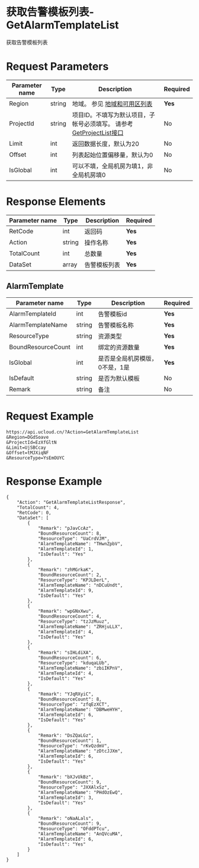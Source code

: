 # 获取告警模板列表-GetAlarmTemplateList

获取告警模板列表

# Request Parameters
|Parameter name|Type|Description|Required|
|---|---|---|---|
|Region|string|地域。 参见 [地域和可用区列表](api/summary/regionlist)|**Yes**|
|ProjectId|string|项目ID。不填写为默认项目，子帐号必须填写。 请参考[GetProjectList接口](可以根据用户邮箱去账号查找)|No|
|Limit|int|返回数据长度，默认为20|No|
|Offset|int|列表起始位置偏移量，默认为0|No|
|IsGlobal|int|可以不填，全局机房为填1，非全局机房填0|No|

# Response Elements
|Parameter name|Type|Description|Required|
|---|---|---|---|
|RetCode|int|返回码|**Yes**|
|Action|string|操作名称|**Yes**|
|TotalCount|int|总数量|**Yes**|
|DataSet|array|告警模板列表|**Yes**|

## AlarmTemplate
|Parameter name|Type|Description|Required|
|---|---|---|---|
|AlarmTemplateId|int|告警模板id|**Yes**|
|AlarmTemplateName|string|告警模板名称|**Yes**|
|ResourceType|string|资源类型|**Yes**|
|BoundResourceCount|int|绑定的资源数量|**Yes**|
|IsGlobal|int|是否是全局机房模版，0不是，1是|**Yes**|
|IsDefault|string|是否为默认模板|No|
|Remark|string|备注|No|

# Request Example
```
https://api.ucloud.cn/?Action=GetAlarmTemplateList
&Region=DGdSoave
&ProjectId=EzXfGltN
&Limit=UjSBCcay
&Offset=tMJXiqNF
&ResourceType=YsEmOUYC
```

# Response Example
```
{
    "Action": "GetAlarmTemplateListResponse", 
    "TotalCount": 4, 
    "RetCode": 0, 
    "DataSet": [
        {
            "Remark": "pJavCcAz", 
            "BoundResourceCount": 8, 
            "ResourceType": "UaCrdVJM", 
            "AlarmTemplateName": "THwnZpbV", 
            "AlarmTemplateId": 1, 
            "IsDefault": "Yes"
        }, 
        {
            "Remark": "zhMGrkaK", 
            "BoundResourceCount": 2, 
            "ResourceType": "KPJLDerL", 
            "AlarmTemplateName": "nDCuUndt", 
            "AlarmTemplateId": 9, 
            "IsDefault": "Yes"
        }, 
        {
            "Remark": "wpGNxXwu", 
            "BoundResourceCount": 4, 
            "ResourceType": "tzJzMuuz", 
            "AlarmTemplateName": "ZRHjuLLX", 
            "AlarmTemplateId": 4, 
            "IsDefault": "Yes"
        }, 
        {
            "Remark": "sIHLdiXA", 
            "BoundResourceCount": 6, 
            "ResourceType": "kduqaLUb", 
            "AlarmTemplateName": "zbiIKPnV", 
            "AlarmTemplateId": 4, 
            "IsDefault": "Yes"
        }, 
        {
            "Remark": "YJqRXyiC", 
            "BoundResourceCount": 8, 
            "ResourceType": "zfqEzXCT", 
            "AlarmTemplateName": "DBMweHYH", 
            "AlarmTemplateId": 6, 
            "IsDefault": "Yes"
        }, 
        {
            "Remark": "DsZQaLGz", 
            "BoundResourceCount": 1, 
            "ResourceType": "rKvQzdmV", 
            "AlarmTemplateName": "zDtcJJXm", 
            "AlarmTemplateId": 6, 
            "IsDefault": "Yes"
        }, 
        {
            "Remark": "bXJvUkBz", 
            "BoundResourceCount": 9, 
            "ResourceType": "JXXAlxSz", 
            "AlarmTemplateName": "PHdOzEwQ", 
            "AlarmTemplateId": 3, 
            "IsDefault": "Yes"
        }, 
        {
            "Remark": "oNaALals", 
            "BoundResourceCount": 9, 
            "ResourceType": "OFddPTcu", 
            "AlarmTemplateName": "AnQVcuMA", 
            "AlarmTemplateId": 6, 
            "IsDefault": "Yes"
        }
    ]
}
```

